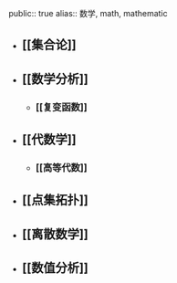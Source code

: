 public:: true
alias:: 数学, math, mathematic

- ## [[集合论]]
- ## [[数学分析]]
	- ### [[复变函数]]
- ## [[代数学]]
	- ### [[高等代数]]
- ## [[点集拓扑]]
- ## [[离散数学]]
- ## [[数值分析]]